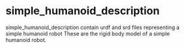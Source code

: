 # simple_humanoid_description
simple_humanoid_description contain urdf and srd files representing a simple humanoid robot
These are the rigid body model of a simple humanoid robot. 
